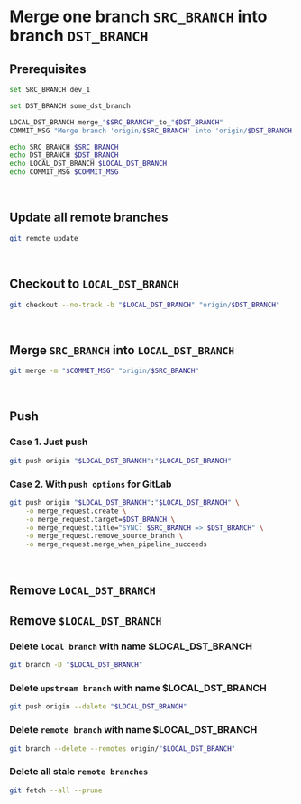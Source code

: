 # Merge one branch ``SRC_BRANCH`` into branch ``DST_BRANCH``
## Prerequisites
```bash
set SRC_BRANCH dev_1

set DST_BRANCH some_dst_branch

LOCAL_DST_BRANCH merge_"$SRC_BRANCH"_to_"$DST_BRANCH"
COMMIT_MSG "Merge branch 'origin/$SRC_BRANCH' into 'origin/$DST_BRANCH'"

echo SRC_BRANCH $SRC_BRANCH
echo DST_BRANCH $DST_BRANCH
echo LOCAL_DST_BRANCH $LOCAL_DST_BRANCH
echo COMMIT_MSG $COMMIT_MSG
```

<br>

## Update all remote branches
```bash
git remote update
```

<br>

## Checkout to ``LOCAL_DST_BRANCH``
```bash
git checkout --no-track -b "$LOCAL_DST_BRANCH" "origin/$DST_BRANCH"
```

<br>

## Merge ``SRC_BRANCH`` into ``LOCAL_DST_BRANCH``
```bash
git merge -m "$COMMIT_MSG" "origin/$SRC_BRANCH"
```

<br>

## Push 
### Case 1. Just push
```bash
git push origin "$LOCAL_DST_BRANCH":"$LOCAL_DST_BRANCH"
```

### Case 2. With ``push options`` for GitLab
```bash
git push origin "$LOCAL_DST_BRANCH":"$LOCAL_DST_BRANCH" \
    -o merge_request.create \
    -o merge_request.target=$DST_BRANCH \
    -o merge_request.title="SYNC: $SRC_BRANCH => $DST_BRANCH" \
    -o merge_request.remove_source_branch \
    -o merge_request.merge_when_pipeline_succeeds
```

<br>

## Remove ``LOCAL_DST_BRANCH``
## Remove ``$LOCAL_DST_BRANCH``
### Delete ``local branch`` with name $LOCAL_DST_BRANCH
```bash
git branch -D "$LOCAL_DST_BRANCH"
```

### Delete ``upstream branch`` with name $LOCAL_DST_BRANCH
```bash
git push origin --delete "$LOCAL_DST_BRANCH"
```

### Delete ``remote branch`` with name $LOCAL_DST_BRANCH
```bash
git branch --delete --remotes origin/"$LOCAL_DST_BRANCH"
```

### Delete all stale ``remote branches``
```bash
git fetch --all --prune
```
